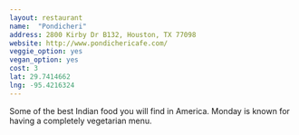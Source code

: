 ```yaml
---
layout: restaurant
name:  "Pondicheri"
address: 2800 Kirby Dr B132, Houston, TX 77098
website: http://www.pondichericafe.com/
veggie_option: yes
vegan_option: yes
cost: 3
lat: 29.7414662
lng: -95.4216324
---
```


Some of the best Indian food you will find in America. Monday is known for having a completely vegetarian menu. 
